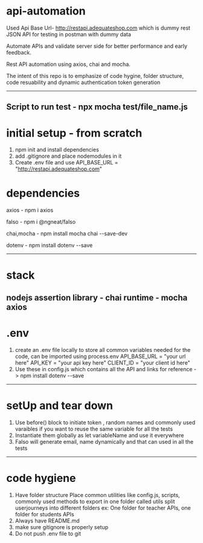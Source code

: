 # api-automation

Used Api Base Url- http://restapi.adequateshop.com which is dummy rest JSON API for testing in postman with dummy data

Automate APIs and validate server side for better performance and early feedback.

Rest API automation using axios, chai and mocha.

The intent of this repo is to emphasize of code hygine, folder structure, code resuability and dynamic authentication token generation

---------
Script to run test - npx mocha test/file_name.js
---------
# initial setup - from scratch
1. npm init and install dependencies
2. add .gitignore and place nodemodules in it
3. Create .env file and use 
API_BASE_URL = "http://restapi.adequateshop.com"

# dependencies
axios - npm i axios

falso - npm i @ngneat/falso

chai,mocha - npm install mocha chai --save-dev

dotenv - npm install dotenv --save

-------------
# stack
nodejs
assertion library - chai
runtime - mocha
axios
-------------
# .env
1. create an .env file locally to store all common variables needed for the code, can be imported using process.env
API_BASE_URL = "your url here"
API_KEY = "your api key here"
CLIENT_ID  = "your client id here"
2. Use these in config.js which contains all the API and links for reference -> npm install dotenv --save
-------------
# setUp and tear down
1. Use before() block to initiate token , random names and commonly used varaibles if you want to reuse the same variable for all the tests
2. Instantiate them globally as let variableName and use it everywhere
3. Falso will generate email, name dynamically and that can used in all the tests
-------------
# code hygiene
1. Have folder structure 
    Place common utilities like config.js, scripts, commonly used methods to export in one folder called utils
    split userjourneys into different folders ex: One folder for teacher APIs, one folder for students APIs
2. Always have README.md
3. make sure gitignore is properly setup
4. Do not push .env file to git
